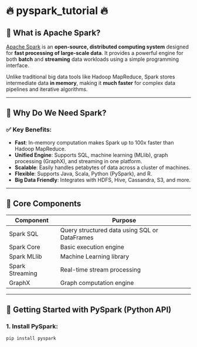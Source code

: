 # 🔥 pyspark_tutorial 🔥

## 📌 What is Apache Spark?

[Apache Spark](https://spark.apache.org/) is an **open-source, distributed computing system** designed for **fast processing of large-scale data**. It provides a powerful engine for both **batch** and **streaming** data workloads using a simple programming interface.

Unlike traditional big data tools like Hadoop MapReduce, Spark stores intermediate data **in memory**, making it **much faster** for complex data pipelines and iterative algorithms.

---

## 🚀 Why Do We Need Spark?

### ✅ Key Benefits:

- **Fast**: In-memory computation makes Spark up to 100x faster than Hadoop MapReduce.
- **Unified Engine**: Supports SQL, machine learning (MLlib), graph processing (GraphX), and streaming in one platform.
- **Scalable**: Easily handles petabytes of data across a cluster of machines.
- **Flexible**: Supports Java, Scala, Python (PySpark), and R.
- **Big Data Friendly**: Integrates with HDFS, Hive, Cassandra, S3, and more.

---

## 🧠 Core Components

| Component   | Purpose                                       |
|------------|-----------------------------------------------|
| Spark SQL   | Query structured data using SQL or DataFrames |
| Spark Core  | Basic execution engine                        |
| Spark MLlib | Machine Learning library                      |
| Spark Streaming | Real-time stream processing               |
| GraphX      | Graph computation engine                      |

---

## 🔧 Getting Started with PySpark (Python API)

### 1. Install PySpark:
```bash
pip install pyspark
